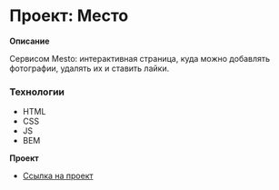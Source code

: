 # Проект: Место

**Описание**

Сервисом Mesto: интерактивная страница, куда можно добавлять фотографии, удалять их и ставить лайки.

### Технологии

* HTML
* CSS
* JS
* BEM

**Проект**

* [Ссылка на проект](https://alraskalov.github.io/mesto/)
